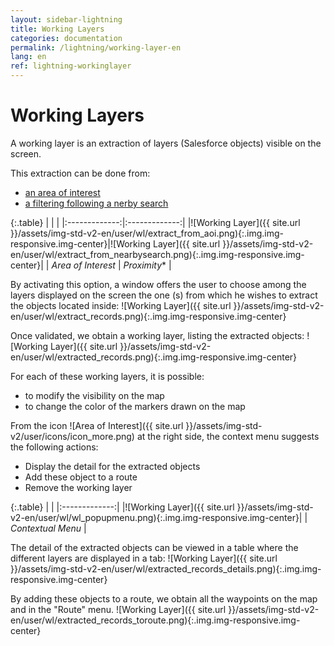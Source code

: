 ```yaml
---
layout: sidebar-lightning
title: Working Layers
categories: documentation
permalink: /lightning/working-layer-en
lang: en
ref: lightning-workinglayer
---
```


# Working Layers

A working layer is an extraction of layers (Salesforce objects) visible on the screen.

This extraction can be done from:

- [an area of interest](/lightning/zone-interet-en)
- [a filtering following a nerby search](/lightning/objects-en#nearby-search-filtering)

{:.table}
| | |
|:-------------:|:-------------:|
|![Working Layer]({{ site.url }}/assets/img-std-v2-en/user/wl/extract_from_aoi.png){:.img.img-responsive.img-center}|![Working Layer]({{ site.url }}/assets/img-std-v2-en/user/wl/extract_from_nearbysearch.png){:.img.img-responsive.img-center}|
| *Area of Interest* | *Proximity** |

By activating this option, a window offers the user to choose among the layers displayed on the screen the one (s) from which he wishes to extract the objects located inside:
![Working Layer]({{ site.url }}/assets/img-std-v2-en/user/wl/extract_records.png){:.img.img-responsive.img-center}

Once validated, we obtain a working layer, listing the extracted objects:
![Working Layer]({{ site.url }}/assets/img-std-v2-en/user/wl/extracted_records.png){:.img.img-responsive.img-center}

For each of these working layers, it is possible:

- to modify the visibility on the map
- to change the color of the markers drawn on the map

From the icon ![Area of Interest]({{ site.url }}/assets/img-std-v2/user/icons/icon_more.png) at the right side, the context menu suggests the following actions:

- Display the detail for the extracted objects
- Add these object to a route
- Remove the working layer

{:.table}
| |
|:-------------:|
|![Working Layer]({{ site.url }}/assets/img-std-v2-en/user/wl/wl_popupmenu.png){:.img.img-responsive.img-center}|
| *Contextual Menu* |

The detail of the extracted objects can be viewed in a table where the different layers are displayed in a tab:
![Working Layer]({{ site.url }}/assets/img-std-v2-en/user/wl/extracted_records_details.png){:.img.img-responsive.img-center}

By adding these objects to a route, we obtain all the waypoints on the map and in the "Route" menu.
![Working Layer]({{ site.url }}/assets/img-std-v2-en/user/wl/extracted_records_toroute.png){:.img.img-responsive.img-center}
